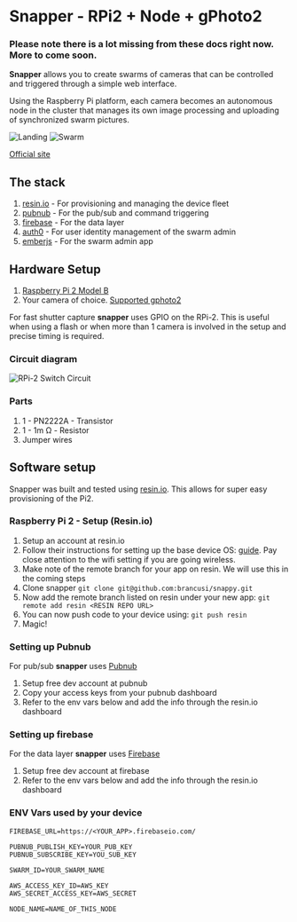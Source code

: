 # Snapper - RPi2 + Node + gPhoto2

### Please note there is a lot missing from these docs right now. More to come soon.

__Snapper__ allows you to create swarms of cameras that can be controlled and triggered through a simple web interface.

Using the Raspberry Pi platform, each camera becomes an autonomous node in the cluster that manages its own image processing and uploading of synchronized swarm pictures.

![Landing](http://wildsnapper.s3.amazonaws.com/Screen%20Shot%202015-08-16%20at%209.17.04%20PM.png)
![Swarm](http://wildsnapper.s3.amazonaws.com/Screen%20Shot%202015-08-16%20at%209.17.20%20PM.png)

[Official site](http://brancusi.github.io/snappy/)

## The stack

1. [resin.io](http://resin.io/) - For provisioning and managing the device fleet
1. [pubnub](https://www.pubnub.com/) - For the pub/sub and command triggering
1. [firebase](https://www.firebase.com/) - For the data layer
1. [auth0](https://auth0.com/) - For user identity management of the swarm admin
1. [emberjs](https://emberjs.com/) - For the swarm admin app

## Hardware Setup

1. [Raspberry Pi 2 Model B](https://www.raspberrypi.org/products/raspberry-pi-2-model-b/)
1. Your camera of choice. [Supported gphoto2](http://www.gphoto.org/doc/remote/)

For fast shutter capture __snapper__ uses GPIO on the RPi-2. This is useful when using a flash or when more than 1 camera is involved in the setup and precise timing is required.

### Circuit diagram

![RPi-2 Switch Circuit](http://wildsnapper.s3.amazonaws.com/transistor-study.svg)

### Parts
1. 1 - PN2222A - Transistor
1. 1 - 1m Ω - Resistor
1. Jumper wires

## Software setup

Snapper was built and tested using [resin.io](http://resin.io). This allows for super easy provisioning of the Pi2.

### Raspberry Pi 2 - Setup (Resin.io)

1. Setup an account at resin.io
1. Follow their instructions for setting up the base device OS: [guide](http://docs.resin.io/#/pages/installing/gettingStarted.md). Pay close attention to the wifi setting if you are going wireless.
1. Make note of the remote branch for your app on resin. We will use this in the coming steps
1. Clone snapper `git clone git@github.com:brancusi/snappy.git`
1. Now add the remote branch listed on resin under your new app: `git remote add resin <RESIN REPO URL>`
1. You can now push code to your device using: `git push resin`
1. Magic!

### Setting up Pubnub

For pub/sub __snapper__ uses [Pubnub](http://pubnub.com)

1. Setup free dev account at pubnub
1. Copy your access keys from your pubnub dashboard
1. Refer to the env vars below and add the info through the resin.io dashboard

### Setting up firebase

For the data layer __snapper__ uses [Firebase](http://firebase.com)

1. Setup free dev account at firebase
1. Refer to the env vars below and add the info through the resin.io dashboard

### ENV Vars used by your device

```
FIREBASE_URL=https://<YOUR_APP>.firebaseio.com/

PUBNUB_PUBLISH_KEY=YOUR_PUB_KEY
PUBNUB_SUBSCRIBE_KEY=YOU_SUB_KEY

SWARM_ID=YOUR_SWARM_NAME

AWS_ACCESS_KEY_ID=AWS_KEY
AWS_SECRET_ACCESS_KEY=AWS_SECRET

NODE_NAME=NAME_OF_THIS_NODE
```